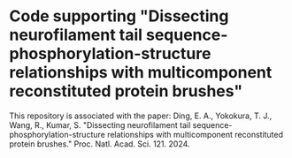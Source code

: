 # Code supporting "Dissecting neurofilament tail sequence-phosphorylation-structure relationships with multicomponent reconstituted protein brushes"

This repository is associated with the paper:
Ding, E. A., Yokokura, T. J., Wang, R., Kumar, S. "Dissecting neurofilament tail sequence-phosphorylation-structure relationships with multicomponent reconstituted protein brushes." Proc. Natl. Acad. Sci. 121. 2024.
